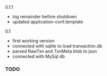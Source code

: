 0.1.1 
- log remainder before shutdown
- updated application-conf.template

0.1
- first working version
- connected with sqlite to load transaction.db
- parsed RawTxn and TxnMeta blob to json
- connected with MySql db

### TODO
 